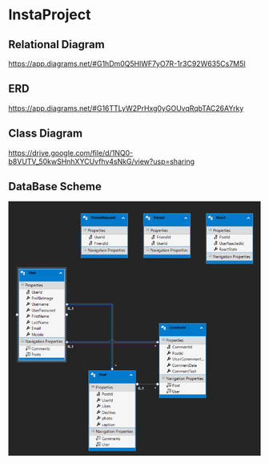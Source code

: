 # InstaProject

## Relational Diagram
  https://app.diagrams.net/#G1hDm0Q5HlWF7yO7R-1r3C92W635Cs7M5I
  
## ERD
  https://app.diagrams.net/#G16TTLyW2PrHxg0yGOUvqRqbTAC26AYrky
  
## Class Diagram
  https://drive.google.com/file/d/1NQ0-b8VUTV_50kwSHnhXYCUvfhv4sNkG/view?usp=sharing
  ## DataBase Scheme
![Test Image 7](https://github.com/OmarAyman415/InstaProject/blob/main/DB.png)
